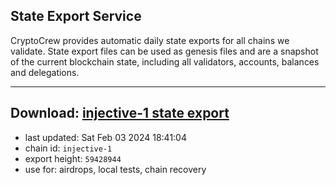 ## State Export Service
CryptoCrew provides automatic daily state exports for all chains we validate. State export files can be used as genesis files and are a snapshot of the current blockchain state, including all validators, accounts, balances and delegations.

---
**Download: [injective-1 state export](https://dl.ccvalidators.com/SERVICE/injective/injective-1_export_59428944.json)**
---

- last updated: Sat Feb 03 2024 18:41:04
- chain id: `injective-1`
- export height: `59428944`
- use for: airdrops, local tests, chain recovery

